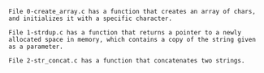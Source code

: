 	File 0-create_array.c has a function that creates an array of chars, and initializes it with a specific character.

	File 1-strdup.c has a function that returns a pointer to a newly allocated space in memory, which contains a copy of the string given as a parameter.

	File 2-str_concat.c has a function that concatenates two strings. 


	

